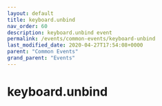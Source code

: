 ```yaml
---
layout: default
title: keyboard.unbind 
nav_order: 60
description: keyboard.unbind event
permalink: /events/common-events/keyboard-unbind
last_modified_date: 2020-04-27T17:54:08+0000
parent: "Common Events"
grand_parent: "Events"
---
```


# keyboard.unbind

